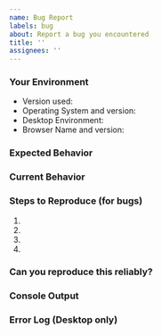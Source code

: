 ```yaml
---
name: Bug Report
labels: bug
about: Report a bug you encountered
title: ''
assignees: ''
---
```


<!--- Your issue may already be reported!
!!! Please search the issues before creating one !!! -->

### Your Environment

<!--- Include as many relevant details about the environment you experienced the bug in -->

- Version used: <!-- version number and package type (snap, deb, etc.) -->
- Operating System and version:
- Desktop Environment: <!-- if on linux-->
- Browser Name and version: <!-- if using the web version-->

### Expected Behavior

<!--- Tell us what should happen -->

### Current Behavior

<!--- Tell us what happens instead of the expected behavior -->

### Steps to Reproduce (for bugs)

<!--- Does the error happen once or are you able to reproduce it reliably? --->
<!--- Provide a link to a live example or an unambiguous set of steps to -->
<!--- reproduce this bug. Include code to reproduce, if relevant -->

1.
2.
3.
4.

### Can you reproduce this reliably?

<!--- Was this a one time thing or can you reliably reproduce this issue --->

### Console Output

<!--- Is there any output if you press Ctrl+Shift+i (Cmd+Alt+i for mac) in the console tab? If so please post it here. -->

### Error Log (Desktop only)

<!--- For the desktop versions, there is also an error log file in case there is no console output.
Usually, you can find it here:
on macOS: ~/Library/Logs/superProductivity/main.log
on Windows: %USERPROFILE%\AppData\Roaming\superProductivity\logs\main.log
on Linux: ~/.config/superProductivity/logs/main.log
on Linux (snap): ~/snap/superproductivity/common/.config/superProductivity/logs
on Linux (flatpak): ~/.var/app/com.super_productivity/SuperProductivity/config/superProductivity/logs

If you don't feel comfortable posting your logs here in public you can also send to me via email: contact@super-productivity.com
. -->
